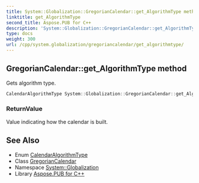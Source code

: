 ```yaml
---
title: System::Globalization::GregorianCalendar::get_AlgorithmType method
linktitle: get_AlgorithmType
second_title: Aspose.PUB for C++
description: 'System::Globalization::GregorianCalendar::get_AlgorithmType method. Gets algorithm type in C++.'
type: docs
weight: 300
url: /cpp/system.globalization/gregoriancalendar/get_algorithmtype/
---
```

## GregorianCalendar::get_AlgorithmType method


Gets algorithm type.

```cpp
CalendarAlgorithmType System::Globalization::GregorianCalendar::get_AlgorithmType() const override
```


### ReturnValue

Value indicating how the calendar is built.

## See Also

* Enum [CalendarAlgorithmType](../../calendaralgorithmtype/)
* Class [GregorianCalendar](../)
* Namespace [System::Globalization](../../)
* Library [Aspose.PUB for C++](../../../)

